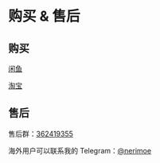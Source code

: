 # 购买 & 售后

## 购买
[闲鱼](https://h5.m.goofish.com/item?id=760869027435&ut_sk=1.ZSf9EO9a4R0DAGErR7SMLFRy_21407387_1717915654534.copy.detail.760869027435.3833406938&forceFlush=1)

[淘宝](https://h5.m.taobao.com/awp/core/detail.htm?ft=t&id=764204902702)

## 售后
售后群：[362419355](https://qm.qq.com/q/r6ptk9XsQ2)

海外用户可以联系我的 Telegram：[@nerimoe](http://t.me/nerimoe)
